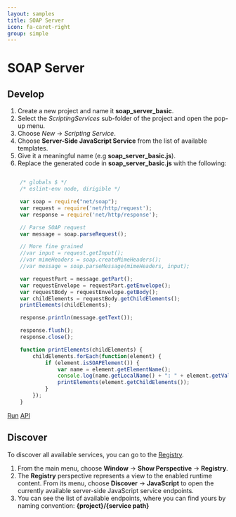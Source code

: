 ```yaml
---
layout: samples
title: SOAP Server
icon: fa-caret-right
group: simple
---
```


SOAP Server
===

Develop
--

1. Create a new project and name it **soap_server_basic**.
2. Select the *ScriptingServices* sub-folder of the project and open the pop-up menu.
3. Choose *New* -> *Scripting Service*.
4. Choose **Server-Side JavaScript Service** from the list of available templates.
5. Give it a meaningful name (e.g **soap_server_basic.js**).
6. Replace the generated code in **soap_server_basic.js** with the following:

```javascript

	/* globals $ */
	/* eslint-env node, dirigible */

	var soap = require("net/soap");
	var request = require('net/http/request');
	var response = require('net/http/response');

	// Parse SOAP request
	var message = soap.parseRequest();

	// More fine grained
	//var input = request.getInput();
	//var mimeHeaders = soap.createMimeHeaders();
	//var message = soap.parseMessage(mimeHeaders, input);

	var requestPart = message.getPart();
	var requestEnvelope = requestPart.getEnvelope();
	var requestBody = requestEnvelope.getBody();
	var childElements = requestBody.getChildElements();
	printElements(childElements);

	response.println(message.getText());

	response.flush();
	response.close();

	function printElements(childElements) {
		childElements.forEach(function(element) {
			if (element.isSOAPElement()) {
				var name = element.getElementName();
				console.log(name.getLocalName() + ": " + element.getValue());
				printElements(element.getChildElements());
			}
		});
	}

```

<div class="btn-toolbar pull-right">
	<a class="btn btn-warning" href="http://dirigible.eclipse.org/services/ui/anonymous.html?git=https://github.com/dirigiblelabs/sample_net_soap_soap_server_basic.git">Run</a>
	<a class="btn btn-info" href="http://www.dirigible.io/api/soap.html">API</a>
</div>

Discover
--
To discover all available services, you can go to the [Registry](../help/registry.html).

1. From the main menu, choose **Window** -> **Show Perspective** -> **Registry**.
2. The **Registry** perspective represents a view to the enabled runtime content. From its menu, choose **Discover** -> **JavaScript** to open the currently available server-side JavaScript service endpoints.
3. You can see the list of available endpoints, where you can find yours by naming convention: **{project}/{service path}**
